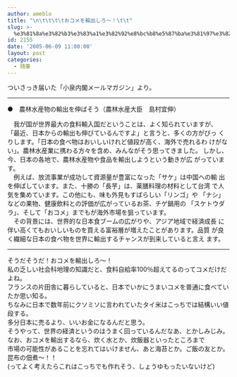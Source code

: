 ```yaml
---
author: ameblo
title: "\n\t\t\t\tおコメを輸出しろ～！\t\t"
slug: >-
  %e3%81%8a%e3%82%b3%e3%83%a1%e3%82%92%e8%bc%b8%e5%87%ba%e3%81%97%e3%82%8d%ef%bd%9e%ef%bc%81
id: 2155
date: '2005-06-09 11:00:00'
layout: post
categories:
  - 随筆
---
```


<div>ついさっき届いた「小泉内閣メールマガジン」より。</div>

* * *

●　農林水産物の輸出を伸ばそう（農林水産大臣　島村宜伸）

<div>　我が国が世界最大の食料輸入国だということは、よく知られていますが、 「最近、日本からの輸出も伸びているんですよ」と言うと、多くの方がびっ くりします。「日本の食べ物はおいしいけれど値段が高く、海外で売れるわ けがない」。農林水産業に携わる方々を含め、みんながそう思ってきました。 しかし、今、日本の各地で、農林水産物や食品を輸出しようという動きが広 がっています。</div>

<div>　例えば、放流事業が成功して資源量が豊富になった「サケ」は中国への輸 出を伸ばしています。また、十勝の「長芋」は、薬膳料理の材料として台湾 で人気を集めています。この他にも、味も外見もすばらしい「リンゴ」や 「ナシ」などの果物、健康飲料との評価が広がっているお茶、チゲ鍋用の 「スケトウダラ」、そして「おコメ」までもが海外市場を狙っています。</div>

<div>　その背景には、世界的な日本食ブームの広がりや、アジア地域で経済成長 に伴い高くてもおいしいものを買える富裕層が増えたことがあります。品質 が良く繊細な日本の食べ物を世界に輸出するチャンスが到来していると言え ます。

* * *

</div>

<div>そうだそうだ！おコメを輸出しろ～！</div>

<div>私の乏しい社会科地理の知識だと、食料自給率100％超えてるのってコメだけだよね。</div>

<div>フランスの片田舎に暮らしていると、日本でいかにうまいコメを普通に食べていたか思い知る。</div>

<div>ちなみに日本で数年前にクソミソに言われていたタイ米はこっちでは結構いい値段する。</div>

<div>多分日本に売るより、いいお金になるんだと思う。</div>

<div>そうやって、世界の経済というのはうまく回っているんだなあ、とかしみじみ。</div>

<div>なお、おコメを輸出するなら、炊く水とか、炊飯器といったところまで</div>

<div>市場の可能性があることを忘れてはいけません、あと海苔とか。ご飯の友とか。</div>

<div>昆布の佃煮～！！</div>

<div>(ってよく考えたらこれはこっちでも作れそう、しょうゆもったいないけど)</div>